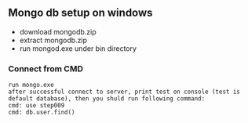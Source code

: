 ## Mongo db setup on windows
- download mongodb.zip
- extract mongodb.zip
- run mongod.exe under bin directory

### Connect from CMD
    run mongo.exe
    after successful connect to server, print test on console (test is default database), then you shuld run following command:
    cmd: use step009
    cmd: db.user.find() 